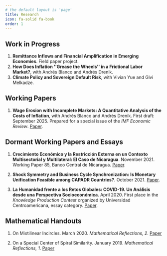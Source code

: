 ```yaml
---
# the default layout is 'page'
title: Research
icon: fa-solid fa-book
order: 1
---
```


## Work in Progress

1. **Remittance Inflows and Financial Amplification in Emerging Economies**. Field paper project.
2. **How Does Inflation ''Grease the Wheels'' in a Frictional Labor Market?**, with Andrés Blanco and Andrés Drenik. 
3. **Climate Policy and Sovereign Default Risk**, with Vivian Yue and Givi Melkadze. 

## Working Papers

1. **Wage Erosion with Incomplete Markets: A Quantitative Analysis of the Costs of Inflation**, with Andrés Blanco and Andrés Drenik. First draft: September 2025. Prepared for a special issue of the _IMF Economic Review_. [Paper](https://drive.google.com/file/d/1xokCUNR2QIav7S5_2TGC1pZ3sBe1ssad/view). 

## Dormant Working Papers and Essays

1. **Crecimiento Económico y la Restricción Externa en un Contexto Multisectorial y Multilateral: El Caso de Nicaragua**. November 2021. Working Paper 85, Banco Central de Nicaragua.
[Paper](https://www.bcn.gob.ni/system/files_force/documentos/DT085_Crecimiento_econ%C3%B3mico_y_la_restricci%C3%B3n_externa.pdf?download=1). 

3. **Shock Symmetry and Business Cycle Synchronization: Is Monetary Unification Feasible among CAPADR Countries?**. October 2021.
[Paper](https://arxiv.org/pdf/2112.02063.pdf).

5. **La Humanidad frente a los Retos Globales: COVID-19. Un Análisis desde una Perspectiva Socioeconómica**. April 2020. First place in the _Knowledge Production Contest_ organized by Universidad Centroamericana, essay category.
[Paper](https://jbacaob.com/assets/pdf/E_Covid19.pdf).

## Mathematical Handouts

1. On Mixtilinear Incircles. March 2020. _Mathematical Reflections, 2_.
[Paper](https://jbacaob.com/assets/pdf/mr_2_2020_mixtilinear.pdf)

3. On a Special Center of Spiral Similarity. January 2019. _Mathematical Reflections, 1_.
[Paper](https://jbacaob.com/assets/pdf/mr_1_2019_spiral_similarity.pdf)
